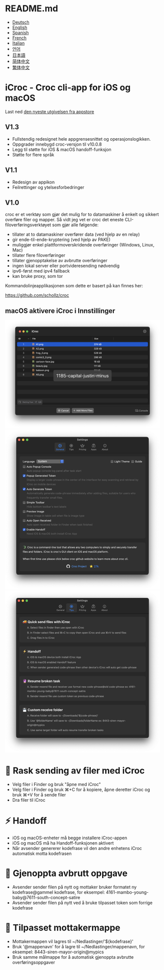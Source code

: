 # README.md
- [Deutsch](README.de.md)
- [English](README.md)
- [Spanish](README.es.md)
- [French](README.fr.md)
- [Italian](README.it.md)
- [언어](README.ko.md)
- [日本語](README.ja.md)
- [简体中文](README.zh_cn.md)
- [繁体中文](README.zh_tw.md)

# iCroc - Croc cli-app for iOS og macOS

Last ned [den nyeste utgivelsen fra appstore](https://apps.apple.com/us/app/id6444355962)

V1.3
---
- Fullstendig redesignet hele appgrensesnittet og operasjonslogikken.
- Oppgrader innebygd croc-versjon til v10.0.8
- Legg til støtte for iOS & macOS handoff-funksjon
- Støtte for flere språk

V1.1
---
- Redesign av appikon
- Feilrettinger og ytelsesforbedringer

V1.0
---
croc er et verktøy som gjør det mulig for to datamaskiner å enkelt og sikkert overføre filer og mapper. Så vidt jeg vet er croc det eneste CLI-filoverføringsverktøyet som gjør alle følgende:

- tillater at to datamaskiner overfører data (ved hjelp av en relay)
- gir ende-til-ende-kryptering (ved hjelp av PAKE)
- muliggjør enkel plattformoverskridende overføringer (Windows, Linux, Mac)
- tillater flere filoverføringer
- tillater gjenopptakelse av avbrutte overføringer
- ingen lokal server eller portvideresending nødvendig
- ipv6-først med ipv4 fallback
- kan bruke proxy, som tor

Kommandolinjeapplikasjonen som dette er basert på kan finnes her:

https://github.com/schollz/croc

## macOS aktivere iCroc i Innstillinger
![macOS-iCroc-1](images/macos1.png)
![macOS-iCroc-2](images/macos2.png)
![macOS-iCroc-3](images/macos3.png)

# 🚚 Rask sending av filer med iCroc
- Velg filer i Finder og bruk "åpne med iCroc"
- Velg filer i Finder og bruk ⌘+C for å kopiere, åpne deretter iCroc og bruk ⌘+V for å sende filer
- Dra filer til iCroc

# ⚡ Handoff
- iOS og macOS-enheter må begge installere iCroc-appen
- iOS og macOS må ha Handoff-funksjonen aktivert
- Når avsender genererer kodefrase vil den andre enhetens iCroc automatisk motta kodefrasen

# 🔮 Gjenoppta avbrutt oppgave
- Avsender sender filen på nytt og mottaker bruker formatet ny kodefrase@gammel kodefrase, for eksempel: 4161-mambo-young-baby@7611-south-concept-satire
- Avsender sender filen på nytt ved å bruke tilpasset token som forrige kodefrase

# 💾 Tilpasset mottakermappe
- Mottakermappen vil lagres til ~/Nedlastinger/'${kodefrase}'
- Bruk '@mappenavn' for å lagre til ~/Nedlastinger/mappenavn, for eksempel: 8443-siren-mayor-origin@mypics
- Bruk samme målmappe for å automatisk gjenoppta avbrutte overføringsoppgaver